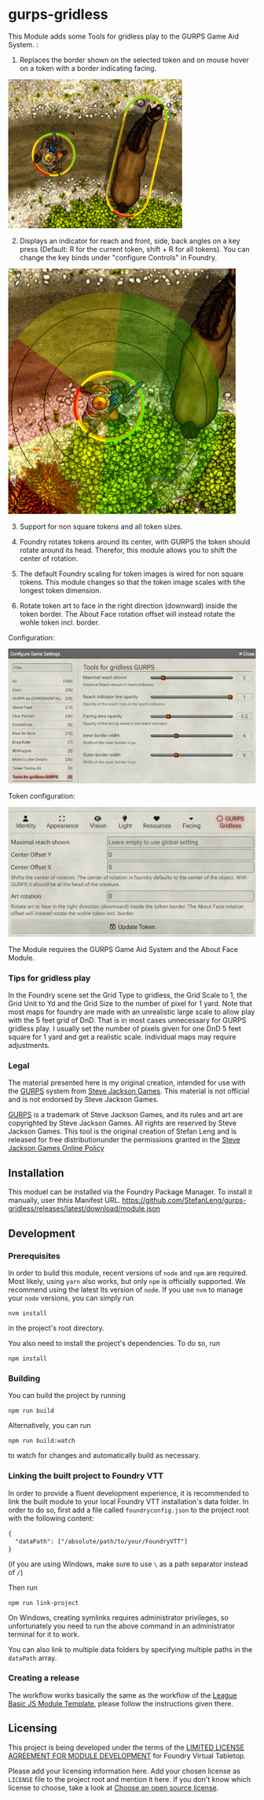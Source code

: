 # gurps-gridless

This Module adds some Tools for gridless play to the GURPS Game Aid System. :

1. Replaces the border shown on the selected token and on mouse hover on a token with a border indicating facing.

![border example](border.png "Border example")

2. Displays an indicator for reach and front, side, back angles on a key press (Default: R for the current token, shift + R for all tokens). 
You can change the key binds under "configure Controls" in Foundry.

![range indicator example](rangeIndicator.png "Range Indicator example")

3. Support for non square tokens and all token sizes.

4. Foundry rotates tokens around its center, with GURPS the token should rotate around its head. Therefor, this module allows you to shift the center of rotation.

5. The default Foundry scaling for token images is wired for non square tokens. This module changes so that the token image scales with tihe longest token dimension.  

6. Rotate token art to face in the right direction (downward) inside the token border. The About Face rotation offset will instead rotate the wohle token incl. border.

Configuration:

![Configuration](configuration.png "Configuration")

Token configuration:

![token configuration](tokenConfiguration.png "Token Configuration")

The Module requires the GURPS Game Aid System and the About Face Module.

### Tips for gridless play
In the Foundry scene set the Grid Type to gridless, the Grid Scale to 1, the Grid Unit to Yd and the Grid Size to the number of pixel for 1 yard.
Note that most maps for foundry are made with an unrealistic large scale to allow play with the 5 feet grid of DnD. That is in most cases unnecessary for GURPS gridless play. 
I usually set the number of pixels given for one DnD 5 feet square for 1 yard and get a realistic scale. Individual maps may require adjustments.

### Legal

The material presented here is my original creation, intended for use with the [GURPS](http://www.sjgames.com/gurps) system from [Steve Jackson Games](ttp://www.sjgames.com). This material is not official and is not endorsed by Steve Jackson Games.

[GURPS](http://www.sjgames.com/gurps) is a trademark of Steve Jackson Games, and its rules and art are copyrighted by Steve Jackson Games. All rights are reserved by Steve Jackson Games. This tool is the original creation of Stefan Leng and is released for free distributionunder the permissions granted in the [Steve Jackson Games Online Policy](http://www.sjgames.com/general/online_policy.html)


## Installation

This moduel can be installed via the Foundry Package Manager.
To install it manually, user thhis Manifest URL.
https://github.com/StefanLeng/gurps-gridless/releases/latest/download/module.json

## Development

### Prerequisites

In order to build this module, recent versions of `node` and `npm` are
required. Most likely, using `yarn` also works, but only `npm` is officially
supported. We recommend using the latest lts version of `node`. If you use `nvm`
to manage your `node` versions, you can simply run

```
nvm install
```

in the project's root directory.

You also need to install the project's dependencies. To do so, run

```
npm install
```

### Building

You can build the project by running

```
npm run build
```

Alternatively, you can run

```
npm run build:watch
```

to watch for changes and automatically build as necessary.

### Linking the built project to Foundry VTT

In order to provide a fluent development experience, it is recommended to link
the built module to your local Foundry VTT installation's data folder. In
order to do so, first add a file called `foundryconfig.json` to the project root
with the following content:

```
{
  "dataPath": ["/absolute/path/to/your/FoundryVTT"]
}
```

(if you are using Windows, make sure to use `\` as a path separator instead of
`/`)

Then run

```
npm run link-project
```

On Windows, creating symlinks requires administrator privileges, so
unfortunately you need to run the above command in an administrator terminal for
it to work.

You can also link to multiple data folders by specifying multiple paths in the
`dataPath` array.

### Creating a release

The workflow works basically the same as the workflow of the [League Basic JS Module Template], please follow the
instructions given there.

## Licensing

This project is being developed under the terms of the
[LIMITED LICENSE AGREEMENT FOR MODULE DEVELOPMENT] for Foundry Virtual Tabletop.

Please add your licensing information here. Add your chosen license as
`LICENSE` file to the project root and mention it here.  If you don't know which
license to choose, take a look at [Choose an open source license].

[League Basic JS Module Template]: https://github.com/League-of-Foundry-Developers/FoundryVTT-Module-Template
[LIMITED LICENSE AGREEMENT FOR MODULE DEVELOPMENT]: https://foundryvtt.com/article/license/
[Choose an open source license]: https://choosealicense.com/
